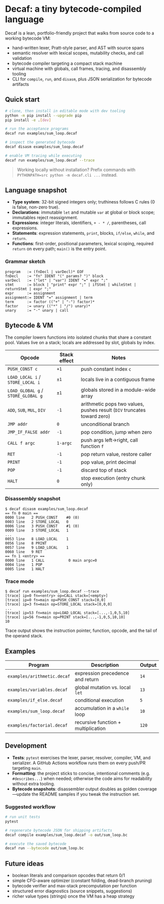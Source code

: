 # Decaf: a tiny bytecode-compiled language

Decaf is a lean, portfolio-friendly project that walks from source code to a working bytecode VM:

- hand-written lexer, Pratt-style parser, and AST with source spans
- semantic resolver with lexical scopes, mutability checks, and call validation
- bytecode compiler targeting a compact stack machine
- virtual machine with globals, call frames, tracing, and disassembly tooling
- CLI for `compile`, `run`, and `disasm`, plus JSON serialization for bytecode artifacts

## Quick start

```bash
# clone, then install in editable mode with dev tooling
python -m pip install --upgrade pip
pip install -e .[dev]

# run the acceptance programs
decaf run examples/sum_loop.decaf

# inspect the generated bytecode
decaf disasm examples/sum_loop.decaf

# enable VM tracing while executing
decaf run examples/sum_loop.decaf --trace
```

> Working locally without installation? Prefix commands with `PYTHONPATH=src python -m decaf.cli ...` instead.

## Language snapshot

- **Type system**: 32-bit signed integers only; truthiness follows C rules (0 is false, non-zero true).
- **Declarations**: immutable `let` and mutable `var` at global or block scope; immutables reject reassignment.
- **Expressions**: integer literals, identifiers, `+ - * /`, parentheses, call expressions.
- **Statements**: expression statements, `print`, blocks, `if/else`, `while`, and `return`.
- **Functions**: first-order, positional parameters, lexical scoping, required `return` on every path; `main()` is the entry point.

### Grammar sketch

```
program   := (fnDecl | varDecl)* EOF
fnDecl    := "fn" IDENT "(" params? ")" block
varDecl   := ("let" | "var") IDENT "=" expr ";"
stmt      := block | "print" expr ";" | ifStmt | whileStmt | returnStmt | expr ";"
expr      := assignment
assignment:= IDENT "=" assignment | term
term      := factor (("+" | "-") factor)*
factor    := unary (("*" | "/") unary)*
unary     := "-" unary | call
```

## Bytecode & VM

The compiler lowers functions into isolated chunks that share a constant pool. Values live on a stack; locals are addressed by slot, globals by index.

| Opcode | Stack effect | Notes |
| --- | --- | --- |
| `PUSH_CONST c` | `+1` | push constant index `c` |
| `LOAD_LOCAL i` / `STORE_LOCAL i` | `±1` | locals live in a contiguous frame |
| `LOAD_GLOBAL g` / `STORE_GLOBAL g` | `±1` | globals stored in a module-wide array |
| `ADD`, `SUB`, `MUL`, `DIV` | `-1` | arithmetic pops two values, pushes result (`DIV` truncates toward zero) |
| `JMP addr` | `0` | unconditional branch |
| `JMP_IF_FALSE addr` | `-1` | pop condition, jump when zero |
| `CALL f argc` | `1-argc` | push args left→right, call function `f` |
| `RET` | `-1` | pop return value, restore caller |
| `PRINT` | `-1` | pop value, print decimal |
| `POP` | `-1` | discard top of stack |
| `HALT` | `0` | stop execution (entry chunk only) |

### Disassembly snapshot

```
$ decaf disasm examples/sum_loop.decaf
== fn 0 main ==
0000 line   2 PUSH_CONST    #0 (0)
0003 line   2 STORE_LOCAL   0
0006 line   3 PUSH_CONST    #1 (0)
0009 line   3 STORE_LOCAL   1
...
0053 line   8 LOAD_LOCAL    1
0056 line   8 PRINT
0057 line   9 LOAD_LOCAL    1
0060 line   9 RET
== fn 1 <entry> ==
0000 line   1 CALL           0 main argc=0
0004 line   1 POP
0005 line   1 HALT
```

### Trace mode

```
$ decaf run examples/sum_loop.decaf --trace
[trace] ip=0 fn=<entry> op=CALL stack=[<empty>]
[trace] ip=0 fn=main op=PUSH_CONST stack=[0,0]
[trace] ip=3 fn=main op=STORE_LOCAL stack=[0,0,0]
...
[trace] ip=53 fn=main op=LOAD_LOCAL stack=[...,-1,0,5,10]
[trace] ip=56 fn=main op=PRINT stack=[...,-1,0,5,10,10]
10
```
Trace output shows the instruction pointer, function, opcode, and the tail of the operand stack.

## Examples

| Program | Description | Output |
| --- | --- | --- |
| `examples/arithmetic.decaf` | expression precedence and return | `14` |
| `examples/variables.decaf` | global mutation vs. local `let` | `13` |
| `examples/if_else.decaf` | conditional execution | `5` |
| `examples/sum_loop.decaf` | accumulation in a `while` loop | `10` |
| `examples/factorial.decaf` | recursive function + multiplication | `120` |

## Development

- **Tests**: `pytest` exercises the lexer, parser, resolver, compiler, VM, and serializer. A GitHub Actions workflow runs them on every push/PR targeting `main`.
- **Formatting**: the project sticks to concise, intentional comments (e.g. `#describes...`) when needed; otherwise the code aims for readability without extra tooling.
- **Bytecode snapshots**: disassembler output doubles as golden coverage—update the README samples if you tweak the instruction set.

### Suggested workflow

```bash
# run unit tests
pytest

# regenerate bytecode JSON for shipping artifacts
decaf compile examples/sum_loop.decaf -o out/sum_loop.bc

# execute the saved bytecode
decaf run --bytecode out/sum_loop.bc
```

## Future ideas

- boolean literals and comparison opcodes that return 0/1
- simple CFG-aware optimizer (constant folding, dead-branch pruning)
- bytecode verifier and max-stack precomputation per function
- structured error diagnostics (source snippets, suggestions)
- richer value types (strings) once the VM has a heap strategy
